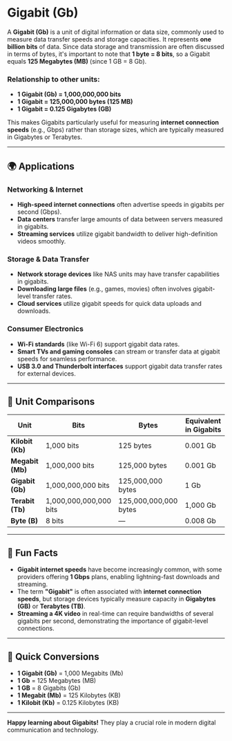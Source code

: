# Gigabit (Gb)

A **Gigabit (Gb)** is a unit of digital information or data size, commonly used to measure data transfer speeds and storage capacities. It represents **one billion bits** of data. Since data storage and transmission are often discussed in terms of bytes, it's important to note that **1 byte = 8 bits**, so a Gigabit equals **125 Megabytes (MB)** (since 1 GB = 8 Gb).

### Relationship to other units:
- **1 Gigabit (Gb) = 1,000,000,000 bits**
- **1 Gigabit = 125,000,000 bytes (125 MB)**
- **1 Gigabit = 0.125 Gigabytes (GB)**

This makes Gigabits particularly useful for measuring **internet connection speeds** (e.g., Gbps) rather than storage sizes, which are typically measured in Gigabytes or Terabytes.

---

## 🌍 Applications

### Networking & Internet
- **High-speed internet connections** often advertise speeds in gigabits per second (Gbps).
- **Data centers** transfer large amounts of data between servers measured in gigabits.
- **Streaming services** utilize gigabit bandwidth to deliver high-definition videos smoothly.

### Storage & Data Transfer
- **Network storage devices** like NAS units may have transfer capabilities in gigabits.
- **Downloading large files** (e.g., games, movies) often involves gigabit-level transfer rates.
- **Cloud services** utilize gigabit speeds for quick data uploads and downloads.

### Consumer Electronics
- **Wi-Fi standards** (like Wi-Fi 6) support gigabit data rates.
- **Smart TVs and gaming consoles** can stream or transfer data at gigabit speeds for seamless performance.
- **USB 3.0 and Thunderbolt interfaces** support gigabit data transfer rates for external devices.

---

## 📏 Unit Comparisons

| **Unit**             | **Bits**                   | **Bytes**                | **Equivalent in Gigabits**                     |
|----------------------|----------------------------|--------------------------|------------------------------------------------|
| **Kilobit (Kb)**     | 1,000 bits                 | 125 bytes                | 0.001 Gb                                       |
| **Megabit (Mb)**     | 1,000,000 bits             | 125,000 bytes            | 0.001 Gb                                       |
| **Gigabit (Gb)**     | 1,000,000,000 bits         | 125,000,000 bytes        | 1 Gb                                           |
| **Terabit (Tb)**     | 1,000,000,000,000 bits     | 125,000,000,000 bytes    | 1,000 Gb                                       |
| **Byte (B)**         | 8 bits                     | —                        | 0.008 Gb                                       |

---

## 🌟 Fun Facts
- **Gigabit internet speeds** have become increasingly common, with some providers offering **1 Gbps** plans, enabling lightning-fast downloads and streaming.
- The term **"Gigabit"** is often associated with **internet connection speeds**, but storage devices typically measure capacity in **Gigabytes (GB)** or **Terabytes (TB)**.
- **Streaming a 4K video** in real-time can require bandwidths of several gigabits per second, demonstrating the importance of gigabit-level connections.

---

## 🔄 Quick Conversions
- **1 Gigabit (Gb)** = 1,000 Megabits (Mb)
- **1 Gb** = 125 Megabytes (MB)
- **1 GB** = 8 Gigabits (Gb)
- **1 Megabit (Mb)** = 125 Kilobytes (KB)
- **1 Kilobit (Kb)** = 0.125 Kilobytes (KB)

---

**Happy learning about Gigabits!** They play a crucial role in modern digital communication and technology.